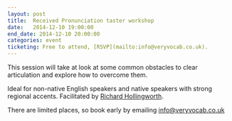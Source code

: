 ```yaml
---
layout: post
title:  Received Pronunciation taster workshop
date:   2014-12-10 19:00:00
end_date: 2014-12-10 20:00:00
categories: event
ticketing: Free to attend, [RSVP](mailto:info@veryvocab.co.uk).
---
```

This session will take at look at some common obstacles to clear articulation and explore how to overcome them.

Ideal for non-native English speakers and native speakers with strong regional accents. Facilitated by [Richard Hollingworth][link].

There are limited places, so book early by emailing [info@veryvocab.co.uk][email-link]

[email-link]:      mailto:info@veryvocab.co.uk
[link]: http://www.veryvocab.co.uk
